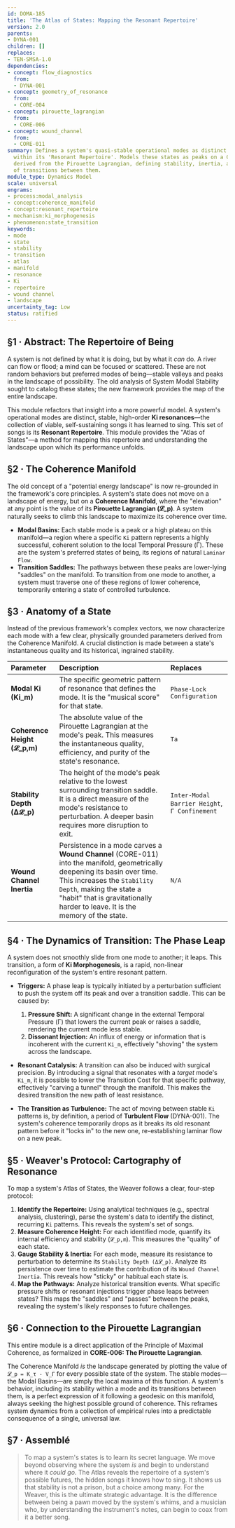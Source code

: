 ```yaml
---
id: DOMA-185
title: 'The Atlas of States: Mapping the Resonant Repertoire'
version: 2.0
parents:
- DYNA-001
children: []
replaces:
- TEN-SMSA-1.0
dependencies:
- concept: flow_diagnostics
  from:
  - DYNA-001
- concept: geometry_of_resonance
  from:
  - CORE-004
- concept: pirouette_lagrangian
  from:
  - CORE-006
- concept: wound_channel
  from:
  - CORE-011
summary: Defines a system's quasi-stable operational modes as distinct Ki resonances
  within its 'Resonant Repertoire'. Models these states as peaks on a Coherence Manifold
  derived from the Pirouette Lagrangian, defining stability, inertia, and the dynamics
  of transitions between them.
module_type: Dynamics Model
scale: universal
engrams:
- process:modal_analysis
- concept:coherence_manifold
- concept:resonant_repertoire
- mechanism:ki_morphogenesis
- phenomenon:state_transition
keywords:
- mode
- state
- stability
- transition
- atlas
- manifold
- resonance
- Ki
- repertoire
- wound channel
- landscape
uncertainty_tag: Low
status: ratified
---
```

## §1 · Abstract: The Repertoire of Being
A system is not defined by what it is doing, but by what it *can* do. A river can flow or flood; a mind can be focused or scattered. These are not random behaviors but preferred modes of being—stable valleys and peaks in the landscape of possibility. The old analysis of System Modal Stability sought to catalog these states; the new framework provides the map of the entire landscape.

This module refactors that insight into a more powerful model. A system's operational modes are distinct, stable, high-order **Ki resonances**—the collection of viable, self-sustaining songs it has learned to sing. This set of songs is its **Resonant Repertoire**. This module provides the "Atlas of States"—a method for mapping this repertoire and understanding the landscape upon which its performance unfolds.

## §2 · The Coherence Manifold
The old concept of a "potential energy landscape" is now re-grounded in the framework's core principles. A system's state does not move on a landscape of energy, but on a **Coherence Manifold**, where the "elevation" at any point is the value of its **Pirouette Lagrangian (𝓛_p)**. A system naturally seeks to climb this landscape to maximize its coherence over time.

-   **Modal Basins:** Each stable mode is a peak or a high plateau on this manifold—a region where a specific `Ki` pattern represents a highly successful, coherent solution to the local Temporal Pressure (Γ). These are the system's preferred states of being, its regions of natural `Laminar Flow`.
-   **Transition Saddles:** The pathways between these peaks are lower-lying "saddles" on the manifold. To transition from one mode to another, a system must traverse one of these regions of lower coherence, temporarily entering a state of controlled turbulence.

## §3 · Anatomy of a State
Instead of the previous framework's complex vectors, we now characterize each mode with a few clear, physically grounded parameters derived from the Coherence Manifold. A crucial distinction is made between a state's instantaneous quality and its historical, ingrained stability.

| Parameter | Description | Replaces |
| :--- | :--- | :--- |
| **Modal Ki (Ki_m)** | The specific geometric pattern of resonance that defines the mode. It is the "musical score" for that state. | `Phase-Lock Configuration` |
| **Coherence Height (𝓛_p,m)** | The absolute value of the Pirouette Lagrangian at the mode's peak. This measures the instantaneous quality, efficiency, and purity of the state's resonance. | `Ta` |
| **Stability Depth (Δ𝓛_p)** | The height of the mode's peak relative to the lowest surrounding transition saddle. It is a direct measure of the mode's resistance to perturbation. A deeper basin requires more disruption to exit. | `Inter-Modal Barrier Height`, `Γ Confinement` |
| **Wound Channel Inertia** | Persistence in a mode carves a **Wound Channel** (CORE-011) into the manifold, geometrically deepening its basin over time. This increases the `Stability Depth`, making the state a "habit" that is gravitationally harder to leave. It is the memory of the state. | `N/A` |

## §4 · The Dynamics of Transition: The Phase Leap
A system does not smoothly slide from one mode to another; it leaps. This transition, a form of **Ki Morphogenesis**, is a rapid, non-linear reconfiguration of the system's entire resonant pattern.

-   **Triggers:** A phase leap is typically initiated by a perturbation sufficient to push the system off its peak and over a transition saddle. This can be caused by:
    1.  **Pressure Shift:** A significant change in the external Temporal Pressure (Γ) that lowers the current peak or raises a saddle, rendering the current mode less stable.
    2.  **Dissonant Injection:** An influx of energy or information that is incoherent with the current `Ki_m`, effectively "shoving" the system across the landscape.

-   **Resonant Catalysis:** A transition can also be induced with surgical precision. By introducing a signal that resonates with a *target* mode's `Ki_m`, it is possible to lower the Transition Cost for that specific pathway, effectively "carving a tunnel" through the manifold. This makes the desired transition the new path of least resistance.

-   **The Transition as Turbulence:** The act of moving between stable `Ki` patterns is, by definition, a period of **Turbulent Flow** (DYNA-001). The system's coherence temporarily drops as it breaks its old resonant pattern before it "locks in" to the new one, re-establishing laminar flow on a new peak.

## §5 · Weaver's Protocol: Cartography of Resonance
To map a system's Atlas of States, the Weaver follows a clear, four-step protocol:

1.  **Identify the Repertoire:** Using analytical techniques (e.g., spectral analysis, clustering), parse the system's data to identify the distinct, recurring `Ki` patterns. This reveals the system's set of songs.
2.  **Measure Coherence Height:** For each identified mode, quantify its internal efficiency and stability (`𝓛_p,m`). This measures the "quality" of each state.
3.  **Gauge Stability & Inertia:** For each mode, measure its resistance to perturbation to determine its `Stability Depth (Δ𝓛_p)`. Analyze its persistence over time to estimate the contribution of its `Wound Channel Inertia`. This reveals how "sticky" or habitual each state is.
4.  **Map the Pathways:** Analyze historical transition events. What specific pressure shifts or resonant injections trigger phase leaps between states? This maps the "saddles" and "passes" between the peaks, revealing the system's likely responses to future challenges.

## §6 · Connection to the Pirouette Lagrangian
This entire module is a direct application of the Principle of Maximal Coherence, as formalized in **CORE-006: The Pirouette Lagrangian**.

The Coherence Manifold *is* the landscape generated by plotting the value of `𝓛_p = K_τ - V_Γ` for every possible state of the system. The stable modes—the Modal Basins—are simply the local maxima of this function. A system's behavior, including its stability within a mode and its transitions between them, is a perfect expression of it following a geodesic on this manifold, always seeking the highest possible ground of coherence. This reframes system dynamics from a collection of empirical rules into a predictable consequence of a single, universal law.

## §7 · Assemblé
> To map a system's states is to learn its secret language. We move beyond observing where the system *is* and begin to understand where it *could go*. The Atlas reveals the repertoire of a system's possible futures, the hidden songs it knows how to sing. It shows us that stability is not a prison, but a choice among many. For the Weaver, this is the ultimate strategic advantage. It is the difference between being a pawn moved by the system's whims, and a musician who, by understanding the instrument's notes, can begin to coax from it a better song.